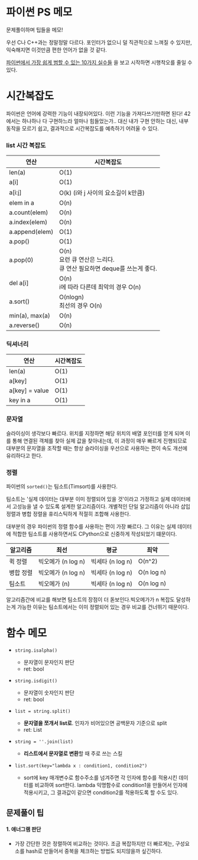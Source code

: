 # 파이썬 PS 메모

문제풀이하며 팁들을 메모!

우선 C나 C++과는 정말정말 다르다. 포인터가 없으니 덜 직관적으로 느껴질 수 있지만, 익숙해지면 이것만큼 편한 언어가 없을 것 같다.

[파이썬에서 가장 쉽게 범할 수 있는 10가지 실수들](https://hamait.tistory.com/851?category=79136) 을 보고 시작하면 시행착오를 줄일 수 있다.



# 시간복잡도

파이썬은 언어에 강력한 기능이 내장되어있다. 이런 기능을 가져다쓰기만하면 된다! 42에서는 하나하나 다 구현하느라 얼마나 힘들었는가.. 대신 내가 구현 안하는 대신, 내부동작을 모르기 쉽고, 결과적으로 시간복잡도를 예측하기 어려울 수 있다.

### list 시간 복잡도

| 연산           | 시간복잡도                                                                   |
| -------------- | ---------------------------------------------------------------------------- |
| len(a)         | O(1)                                                                         |
| a[i]           | O(1)                                                                         |
| a[i:j]         | O(k) (i와 j 사이의 요소길이 k만큼)                                           |
| elem in a      | O(n)                                                                         |
| a.count(elem)  | O(n)                                                                         |
| a.index(elem)  | O(n)                                                                         |
| a.append(elem) | O(1)                                                                         |
| a.pop()        | O(1)                                                                         |
| a.pop(0)       | O(n)<br />요런 큐 연산은 느리다. <br />큐 연산 필요하면 deque를 쓰는게 좋다. |
| del a[i]       | O(n)<br />i에 따라 다른데 최악의 경우 O(n)                                   |
| a.sort()       | O(nlogn)<br />최선의 경우 O(n)                                               |
| min(a), max(a) | O(n)                                                                         |
| a.reverse()    | O(n)                                                                         |

### 딕셔너리

| 연산           | 시간복잡도 |
| -------------- | ---------- |
| len(a)         | O(1)       |
| a[key]         | O(1)       |
| a[key] = value | O(1)       |
| key in a       | O(1)       |



### 문자열

슬라이싱이 생각보다 빠르다. 위치를 지정하면 해당 위치의 배열 포인터를 얻게 되며 이를 통해 연결된 객체를 찾아 실제 값을 찾아내는데, 이 과정이 매우 빠르게 진행되므로 대부분의 문자열을 조작할 때는 항상 슬라이싱을 우선으로 사용하는 편이 속도 개선에 유리하다고 한다.



### 정렬

파이썬의 `sorted()`는 팀소트(Timsort)를 사용한다. 

팀소트는 '실제 데이터는 대부분 이미 정렬되어 있을 것'이라고 가정하고 실제 데이터에서 고성능을 낼 수 있도록 설계한 알고리즘이다. 개별적인 단일 알고리즘이 아니라 삽입 정렬과 병합 정렬을 휴리스틱하게 적절히 조합해 사용한다.

대부분의 경우 파이썬의 정렬 함수를 사용하는 편이 가장 빠르다. 그 이유는 실제 데이터에 적합한 팀소트를 사용하면서도 CPython으로 신중하게 작성되었기 떄문이다.

| 알고리즘  | 최선               | 평균             | 최악       |
| --------- | ------------------ | ---------------- | ---------- |
| 퀵 정렬   | 빅오메가 (n log n) | 빅세타 (n log n) | O(n^2)     |
| 병합 정렬 | 빅오메가 (n log n) | 빅세타 (n log n) | O(n log n) |
| 팀소트    | 빅오메가 (n)       | 빅세타 (n log n) | O(n log n) |

알고리즘간에 비교를 해보면 팀소트의 장점이 더 돋보인다.빅오메가가 n 복잡도 달성하는게 가능한 이유는 팀소트에서는 이미 정렬되어 있는 경우 비교를 건너뛰기 때문이다.





# 함수 메모

- `string.isalpha()`
  - 문자열이 문자인지 판단
  - ret: bool
- `string.isdigit()`
  - 문자열이 숫자인지 판단
  - ret: bool
- `list = string.split()` 
  - **문자열을 쪼개서 list로**. 인자가 비어있으면 공백문자 기준으로 split
  - ret: List
- `string = ''.join(list)`
  - **리스트에서 문자열로 변환**할 때 주로 쓰는 스킬

- `list.sort(key="lambda x : condition1, condition2")`
  - sort에 key 매개변수로 함수주소를 넘겨주면 각 인자에 함수를 적용시킨 데이터를 비교하여 sort한다. lambda 익명함수로 condition1을 만들어서 인자에 적용시키고, 그 결과값이 같으면 condition2를 적용하도록 할 수도 있다.



## 문제풀이 팁

#### 1. 애너그램 판단

- 가장 간단한 것은 정렬하여 비교하는 것이다. 조금 복잡하지만 더 빠르게는, 구성요소를 hash로 만들어서 중복을 체크하는 방법도 되지않을까 싶긴하다.